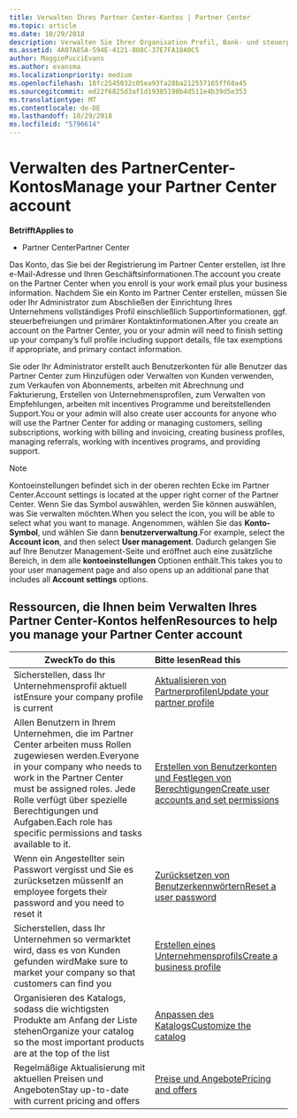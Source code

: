 ```yaml
---
title: Verwalten Ihres Partner Center-Kontos | Partner Center
ms.topic: article
ms.date: 10/29/2018
description: Verwalten Sie Ihrer Organisation Profil, Bank- und steuerprofilen Informationen und Ihre Benutzer.
ms.assetid: 4A07A85A-594E-4121-808C-37E7FA18A0C5
author: MaggiePucciEvans
ms.author: evansma
ms.localizationpriority: medium
ms.openlocfilehash: 18fc2545032c05ea93fa28ba212557165ff68a45
ms.sourcegitcommit: ed22f6825d3af1d19385198b4d511e4b39d5e353
ms.translationtype: MT
ms.contentlocale: de-DE
ms.lasthandoff: 10/29/2018
ms.locfileid: "5796614"
---
```

# <a name="manage-your-partner-center-account"></a><span data-ttu-id="3be6e-103">Verwalten des PartnerCenter-Kontos</span><span class="sxs-lookup"><span data-stu-id="3be6e-103">Manage your Partner Center account</span></span>

**<span data-ttu-id="3be6e-104">Betrifft</span><span class="sxs-lookup"><span data-stu-id="3be6e-104">Applies to</span></span>**

-  <span data-ttu-id="3be6e-105">Partner Center</span><span class="sxs-lookup"><span data-stu-id="3be6e-105">Partner Center</span></span>

<span data-ttu-id="3be6e-106">Das Konto, das Sie bei der Registrierung im Partner Center erstellen, ist Ihre e-Mail-Adresse und Ihren Geschäftsinformationen.</span><span class="sxs-lookup"><span data-stu-id="3be6e-106">The account you create on the Partner Center when you enroll is your work email plus your business information.</span></span> <span data-ttu-id="3be6e-107">Nachdem Sie ein Konto im Partner Center erstellen, müssen Sie oder Ihr Administrator zum Abschließen der Einrichtung Ihres Unternehmens vollständiges Profil einschließlich Supportinformationen, ggf. steuerbefreiungen und primärer Kontaktinformationen.</span><span class="sxs-lookup"><span data-stu-id="3be6e-107">After you create an account on the Partner Center, you or your admin will need to finish setting up your company’s full profile including support details, file tax exemptions if appropriate, and primary contact information.</span></span> 

<span data-ttu-id="3be6e-108">Sie oder Ihr Administrator erstellt auch Benutzerkonten für alle Benutzer das Partner Center zum Hinzufügen oder Verwalten von Kunden verwenden, zum Verkaufen von Abonnements, arbeiten mit Abrechnung und Fakturierung, Erstellen von Unternehmensprofilen, zum Verwalten von Empfehlungen, arbeiten mit incentives Programme und bereitstellenden Support.</span><span class="sxs-lookup"><span data-stu-id="3be6e-108">You or your admin will also create user accounts for anyone who will use the Partner Center for adding or managing customers, selling subscriptions, working with billing and invoicing, creating business profiles, managing referrals, working with incentives programs, and providing support.</span></span>

>[!NOTE]
><span data-ttu-id="3be6e-109">Kontoeinstellungen befindet sich in der oberen rechten Ecke im Partner Center.</span><span class="sxs-lookup"><span data-stu-id="3be6e-109">Account settings is located at the upper right corner of the Partner Center.</span></span> <span data-ttu-id="3be6e-110">Wenn Sie das Symbol auswählen, werden Sie können auswählen, was Sie verwalten möchten.</span><span class="sxs-lookup"><span data-stu-id="3be6e-110">When you select the icon, you will be able to select what you want to manage.</span></span> <span data-ttu-id="3be6e-111">Angenommen, wählen Sie das **Konto-Symbol**, und wählen Sie dann **benutzerverwaltung**.</span><span class="sxs-lookup"><span data-stu-id="3be6e-111">For example, select the **Account icon**, and then select **User management**.</span></span> <span data-ttu-id="3be6e-112">Dadurch gelangen Sie auf Ihre Benutzer Management-Seite und eröffnet auch eine zusätzliche Bereich, in dem alle **kontoeinstellungen** Optionen enthält.</span><span class="sxs-lookup"><span data-stu-id="3be6e-112">This takes you to your user management page and also opens up an additional pane that includes all **Account settings** options.</span></span>


## <a name="resources-to-help-you-manage-your-partner-center-account"></a><span data-ttu-id="3be6e-113">Ressourcen, die Ihnen beim Verwalten Ihres Partner Center-Kontos helfen</span><span class="sxs-lookup"><span data-stu-id="3be6e-113">Resources to help you manage your Partner Center account</span></span>

|**<span data-ttu-id="3be6e-114">Zweck</span><span class="sxs-lookup"><span data-stu-id="3be6e-114">To do this</span></span>**   |**<span data-ttu-id="3be6e-115">Bitte lesen</span><span class="sxs-lookup"><span data-stu-id="3be6e-115">Read this</span></span>**   |
|-----------------------|:-----------------------|
|<span data-ttu-id="3be6e-116">Sicherstellen, dass Ihr Unternehmensprofil aktuell ist</span><span class="sxs-lookup"><span data-stu-id="3be6e-116">Ensure your company profile is current</span></span>   |[<span data-ttu-id="3be6e-117">Aktualisieren von Partnerprofilen</span><span class="sxs-lookup"><span data-stu-id="3be6e-117">Update your partner profile</span></span>](update-your-partner-profile.md)|
|<span data-ttu-id="3be6e-118">Allen Benutzern in Ihrem Unternehmen, die im Partner Center arbeiten muss Rollen zugewiesen werden.</span><span class="sxs-lookup"><span data-stu-id="3be6e-118">Everyone in your company who needs to work in the Partner Center must be assigned roles.</span></span> <span data-ttu-id="3be6e-119">Jede Rolle verfügt über spezielle Berechtigungen und Aufgaben.</span><span class="sxs-lookup"><span data-stu-id="3be6e-119">Each role has specific permissions and tasks available to it.</span></span>|[<span data-ttu-id="3be6e-120">Erstellen von Benutzerkonten und Festlegen von Berechtigungen</span><span class="sxs-lookup"><span data-stu-id="3be6e-120">Create user accounts and set permissions</span></span>](create-user-accounts-and-set-permissions.md)|
|<span data-ttu-id="3be6e-121">Wenn ein Angestellter sein Passwort vergisst und Sie es zurücksetzen müssen</span><span class="sxs-lookup"><span data-stu-id="3be6e-121">If an employee forgets their password and you need to reset it</span></span>  |[<span data-ttu-id="3be6e-122">Zurücksetzen von Benutzerkennwörtern</span><span class="sxs-lookup"><span data-stu-id="3be6e-122">Reset a user password</span></span>](reset-a-user-password.md)|
|<span data-ttu-id="3be6e-123">Sicherstellen, dass Ihr Unternehmen so vermarktet wird, dass es von Kunden gefunden wird</span><span class="sxs-lookup"><span data-stu-id="3be6e-123">Make sure to market your company so that customers can find you</span></span>   |[<span data-ttu-id="3be6e-124">Erstellen eines Unternehmensprofils</span><span class="sxs-lookup"><span data-stu-id="3be6e-124">Create a business profile</span></span>](create-a-marketing-profile.md)|
|<span data-ttu-id="3be6e-125">Organisieren des Katalogs, sodass die wichtigsten Produkte am Anfang der Liste stehen</span><span class="sxs-lookup"><span data-stu-id="3be6e-125">Organize your catalog so the most important products are at the top of the list</span></span>   |[<span data-ttu-id="3be6e-126">Anpassen des Katalogs</span><span class="sxs-lookup"><span data-stu-id="3be6e-126">Customize the catalog</span></span>](customize-the-catalog.md)|
|<span data-ttu-id="3be6e-127">Regelmäßige Aktualisierung mit aktuellen Preisen und Angeboten</span><span class="sxs-lookup"><span data-stu-id="3be6e-127">Stay up-to-date with current pricing and offers</span></span>   |[<span data-ttu-id="3be6e-128">Preise und Angebote</span><span class="sxs-lookup"><span data-stu-id="3be6e-128">Pricing and offers</span></span>](pricing-and-offers.md)|













 

 



